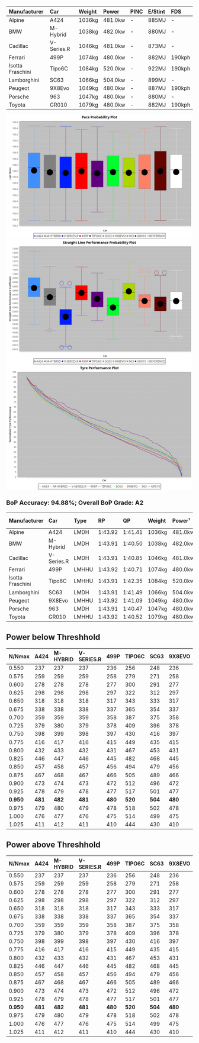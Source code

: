| Manufacturer     | Car        | Weight | Power   | PINC    | E/Stint | FDS     |
|:-|:-|:-|:-|:-|:-|:-|
| Alpine           | A424       | 1036kg | 481.0kw |    -    | 885MJ   |    -    |
| BMW              | M-Hybrid   | 1038kg | 482.0kw |    -    | 880MJ   |    -    |
| Cadillac         | V-Series.R | 1046kg | 481.0kw |    -    | 873MJ   |    -    |
| Ferrari          | 499P       | 1074kg | 480.0kw |    -    | 882MJ   | 190kph  |
| Isotta Fraschini | Tipo6C     | 1084kg | 520.0kw |    -    | 922MJ   | 190kph  |
| Lamborghini      | SC63       | 1066kg | 504.0kw |    -    | 899MJ   |    -    |
| Peugeot          | 9X8Evo     | 1049kg | 480.0kw |    -    | 887MJ   | 190kph  |
| Porsche          | 963        | 1047kg | 480.0kw |    -    | 880MJ   |    -    |
| Toyota           | GR010      | 1079kg | 480.0kw |    -    | 882MJ   | 190kph  |

![PACECHART](./IMG/AUTO.png)
![STRAIGHTLINEPERFORMANCECHART](./IMG/AUTO_sp.png)
![TYREPERFORMANCECHART](./IMG/AUTO_tw.png)

### BoP Accuracy: 94.88%; Overall BoP Grade: A2
| Manufacturer     | Car        | Type  | RP      | QP      | Weight | Power¹  | Threshhold | PINC    | Power²   | E/Stint | AVG Vmax  | FDS     | RDLC | L/Stint | BOP-Grade | Model Accuracy | Model Points | Match%  | SimDiff |
|:-|:-|:-|:-|:-|:-|:-|:-|:-|:-|:-|:-|:-|:-|:-|:-|:-|:-|:-|:-|
| Alpine           | A424       | LMDH  | 1:43.92 | 1:41.41 | 1036kg | 481.0kw | 0.0kph     |    -    | 481.00kw |  885MJ  | 294.08kph |    -    | 1.01 | 33      | ~A1       | 99.49%         | 1360         | 100.00% | -0.51   |
| BMW              | M-Hybrid   | LMDH  | 1:43.91 | 1:40.50 | 1038kg | 482.0kw | 0.0kph     |    -    | 482.00kw |  880MJ  | 292.86kph |    -    | 1.01 | 33      | ~A1       | 98.62%         | 2363         | 100.00% | -0.19   |
| Cadillac         | V-Series.R | LMDH  | 1:43.91 | 1:40.85 | 1046kg | 481.0kw | 0.0kph     |    -    | 481.00kw |  873MJ  | 287.44kph |    -    | 1.01 | 33      | ~A1       | 98.50%         | 4201         | 95.34%  | +0.27   |
| Ferrari          | 499P       | LMHHU | 1:43.92 | 1:40.71 | 1074kg | 480.0kw | 0.0kph     |    -    | 480.00kw |  882MJ  | 290.76kph | 190kph  | 1.01 | 33      | ~A1       | 100.00%        | 4441         | 99.12%  | +0.28   |
| Isotta Fraschini | Tipo6C     | LMHHU | 1:43.91 | 1:42.35 | 1084kg | 520.0kw | 0.0kph     |    -    | 520.00kw |  922MJ  | 292.69kph | 190kph  | 1.02 | 33      | +C1       | 98.48%         | 130          | 79.89%  | -1.07   |
| Lamborghini      | SC63       | LMDH  | 1:43.91 | 1:41.49 | 1066kg | 504.0kw | 0.0kph     |    -    | 504.00kw |  899MJ  | 290.29kph |    -    | 1.02 | 33      | ~A1       | 100.00%        | 784          | 97.27%  | -0.76   |
| Peugeot          | 9X8Evo     | LMHHU | 1:43.92 | 1:41.09 | 1049kg | 480.0kw | 0.0kph     |    -    | 480.00kw |  887MJ  | 292.91kph | 190kph  | 1.00 | 33      | +B2       | 100.00%        | 808          | 84.76%  | +0.89   |
| Porsche          | 963        | LMDH  | 1:43.91 | 1:40.47 | 1047kg | 480.0kw | 0.0kph     |    -    | 480.00kw |  880MJ  | 290.46kph |    -    | 1.01 | 33      | ~A1       | 99.87%         | 12613        | 100.00% | +0.09   |
| Toyota           | GR010      | LMHHU | 1:43.92 | 1:40.52 | 1079kg | 480.0kw | 0.0kph     |    -    | 480.00kw |  882MJ  | 287.88kph | 190kph  | 1.01 | 33      | ~A1       | 99.73%         | 2956         | 97.58%  | +0.99   |

## Power below Threshhold
| N/Nmax    | A424    | M-HYBRID | V-SERIES.R | 499P    | TIPO6C  | SC63    | 9X8EVO  | 963     | GR010   |
|:-|:-|:-|:-|:-|:-|:-|:-|:-|:-|
|  0.550    |  237    |  237     |  237       |  236    |  256    |  248    |  236    |  236    |  236    |
|  0.575    |  259    |  259     |  259       |  258    |  279    |  271    |  258    |  258    |  258    |
|  0.600    |  278    |  278     |  278       |  277    |  300    |  291    |  277    |  277    |  277    |
|  0.625    |  298    |  298     |  298       |  297    |  322    |  312    |  297    |  297    |  297    |
|  0.650    |  318    |  318     |  318       |  317    |  343    |  333    |  317    |  317    |  317    |
|  0.675    |  338    |  338     |  338       |  337    |  365    |  354    |  337    |  337    |  337    |
|  0.700    |  359    |  359     |  359       |  358    |  387    |  375    |  358    |  358    |  358    |
|  0.725    |  379    |  380     |  379       |  378    |  409    |  396    |  378    |  378    |  378    |
|  0.750    |  398    |  399     |  398       |  397    |  430    |  416    |  397    |  397    |  397    |
|  0.775    |  416    |  417     |  416       |  415    |  449    |  435    |  415    |  415    |  415    |
|  0.800    |  432    |  433     |  432       |  431    |  467    |  453    |  431    |  431    |  431    |
|  0.825    |  446    |  447     |  446       |  445    |  482    |  468    |  445    |  445    |  445    |
|  0.850    |  457    |  458     |  457       |  456    |  494    |  479    |  456    |  456    |  456    |
|  0.875    |  467    |  468     |  467       |  466    |  505    |  489    |  466    |  466    |  466    |
|  0.900    |  473    |  474     |  473       |  472    |  512    |  496    |  472    |  472    |  472    |
|  0.925    |  478    |  479     |  478       |  477    |  517    |  501    |  477    |  477    |  477    |
| **0.950** | **481** | **482**  | **481**    | **480** | **520** | **504** | **480** | **480** | **480** |
|  0.975    |  479    |  480     |  479       |  478    |  518    |  502    |  478    |  478    |  478    |
|  1.000    |  476    |  477     |  476       |  475    |  514    |  499    |  475    |  475    |  475    |
|  1.025    |  411    |  412     |  411       |  410    |  444    |  430    |  410    |  410    |  410    |

## Power above Threshhold
| N/Nmax    | A424    | M-HYBRID | V-SERIES.R | 499P    | TIPO6C  | SC63    | 9X8EVO  | 963     | GR010   |
|:-|:-|:-|:-|:-|:-|:-|:-|:-|:-|
|  0.550    |  237    |  237     |  237       |  236    |  256    |  248    |  236    |  236    |  236    |
|  0.575    |  259    |  259     |  259       |  258    |  279    |  271    |  258    |  258    |  258    |
|  0.600    |  278    |  278     |  278       |  277    |  300    |  291    |  277    |  277    |  277    |
|  0.625    |  298    |  298     |  298       |  297    |  322    |  312    |  297    |  297    |  297    |
|  0.650    |  318    |  318     |  318       |  317    |  343    |  333    |  317    |  317    |  317    |
|  0.675    |  338    |  338     |  338       |  337    |  365    |  354    |  337    |  337    |  337    |
|  0.700    |  359    |  359     |  359       |  358    |  387    |  375    |  358    |  358    |  358    |
|  0.725    |  379    |  380     |  379       |  378    |  409    |  396    |  378    |  378    |  378    |
|  0.750    |  398    |  399     |  398       |  397    |  430    |  416    |  397    |  397    |  397    |
|  0.775    |  416    |  417     |  416       |  415    |  449    |  435    |  415    |  415    |  415    |
|  0.800    |  432    |  433     |  432       |  431    |  467    |  453    |  431    |  431    |  431    |
|  0.825    |  446    |  447     |  446       |  445    |  482    |  468    |  445    |  445    |  445    |
|  0.850    |  457    |  458     |  457       |  456    |  494    |  479    |  456    |  456    |  456    |
|  0.875    |  467    |  468     |  467       |  466    |  505    |  489    |  466    |  466    |  466    |
|  0.900    |  473    |  474     |  473       |  472    |  512    |  496    |  472    |  472    |  472    |
|  0.925    |  478    |  479     |  478       |  477    |  517    |  501    |  477    |  477    |  477    |
| **0.950** | **481** | **482**  | **481**    | **480** | **520** | **504** | **480** | **480** | **480** |
|  0.975    |  479    |  480     |  479       |  478    |  518    |  502    |  478    |  478    |  478    |
|  1.000    |  476    |  477     |  476       |  475    |  514    |  499    |  475    |  475    |  475    |
|  1.025    |  411    |  412     |  411       |  410    |  444    |  430    |  410    |  410    |  410    |
